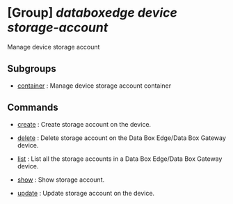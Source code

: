 # [Group] _databoxedge device storage-account_

Manage device storage account

## Subgroups

- [container](/Commands/databoxedge/device/storage-account/container/readme.md)
: Manage  device storage account container

## Commands

- [create](/Commands/databoxedge/device/storage-account/_create.md)
: Create storage account on the device.

- [delete](/Commands/databoxedge/device/storage-account/_delete.md)
: Delete storage account on the Data Box Edge/Data Box Gateway device.

- [list](/Commands/databoxedge/device/storage-account/_list.md)
: List all the storage accounts in a Data Box Edge/Data Box Gateway device.

- [show](/Commands/databoxedge/device/storage-account/_show.md)
: Show storage account.

- [update](/Commands/databoxedge/device/storage-account/_update.md)
: Update storage account on the device.
